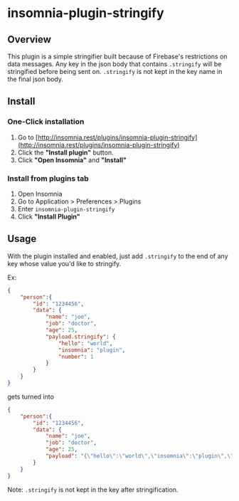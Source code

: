 # insomnia-plugin-stringify
## Overview
This plugin is a simple stringifier built because of Firebase's restrictions on data messages. Any key in the json body that contains `.stringify` will be stringified before being sent on. `.stringify` is not kept in the key name in the final json body.

## Install
### One-Click installation
1.  Go to [http://insomnia.rest/plugins/insomnia-plugin-stringify](http://insomnia.rest/plugins/insomnia-plugin-stringify)
2.  Click the **"Install plugin"** button.
3.  Click **"Open Insomnia"** and **"Install"**

### Install from plugins tab
1.  Open Insomnia
2.  Go to Application > Preferences > Plugins
3.  Enter `insomnia-plugin-stringify`
4.  Click **"Install Plugin"**

## Usage
With the plugin installed and enabled, just add `.stringify` to the end of any key whose value you'd like to stringify.

Ex:
```json
{
    "person":{
        "id": "1234456",
        "data": {
            "name": "joe",
            "job": "doctor",
            "age": 25,
            "payload.stringify": {
                "hello": "world",
                "insomnia": "plugin",
                "number": 1
            }
        }
    }
}
```

gets turned into
```json
{
    "person":{
        "id": "1234456",
        "data": {
            "name": "joe",
            "job": "doctor",
            "age": 25,
            "payload": "{\"hello\":\"world\",\"insomnia\":\"plugin\",\"number\":1}"
        }
    }
}
```

Note: `.stringify` is not kept in the key after stringification.